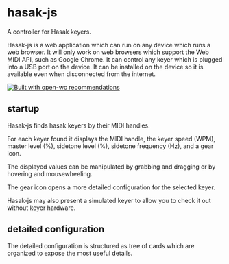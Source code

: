 # hasak-js
A controller for Hasak keyers.

Hasak-js is a web application which can run on any device which runs a web browser.  It will
only work on web browsers which support the Web MIDI API, such as Google Chrome.  It can 
control any keyer which is plugged into a USB port on the device.  It can be installed
on the device so it is available even when disconnected from the internet.

[![Built with open-wc recommendations](https://img.shields.io/badge/built%20with-open--wc-blue.svg)](https://github.com/open-wc)

## startup
Hasak-js finds hasak keyers by their MIDI handles. 

For each keyer found it displays the MIDI handle, the keyer speed (WPM),
master level (%), sidetone level (%), sidetone frequency (Hz), and a gear
icon.

The displayed values can be manipulated by grabbing and dragging or 
by hovering and mousewheeling.

The gear icon opens a more detailed configuration for the selected keyer.

Hasak-js may also present a simulated keyer to allow you to check it out without
keyer hardware.

## detailed configuration
The detailed configuration is structured as tree of cards which are organized to
expose the most useful details.
